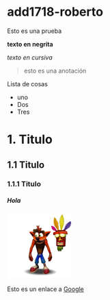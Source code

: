 # add1718-roberto

Esto es una prueba

**texto en negrita**

*texto en cursiva*

> esto es una anotación

Lista de cosas
* uno
* Dos
* Tres

# 1. Titulo
## 1.1 Titulo
### 1.1.1 Titulo

##### Hola

![imagen](img/crash.png)

Esto es un enlace a [Google](https://www.Google.es)

